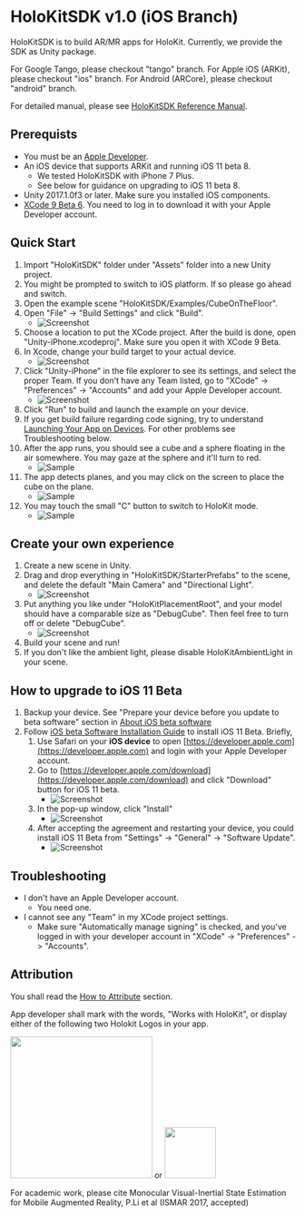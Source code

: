# HoloKitSDK v1.0 (iOS Branch)

HoloKitSDK is to build AR/MR apps for HoloKit. Currently, we provide the SDK as Unity package.

For Google Tango, please checkout "tango" branch.
For Apple iOS (ARKit), please checkout "ios" branch. 
For Android (ARCore), please checkout "android" branch. 

For detailed manual, please see [HoloKitSDK Reference Manual](docs/MANUAL.md).

## Prerequists
* You must be an [Apple Developer](https://developer.apple.com/programs/). 
* An iOS device that supports ARKit and running iOS 11 beta 8.
    * We tested HoloKitSDK with iPhone 7 Plus. 
    * See below for guidance on upgrading to iOS 11 beta 8. 
* Unity 2017.1.0f3 or later. Make sure you installed iOS components.
* [XCode 9 Beta 6](https://developer.apple.com/download/). You need to log in to download it with your Apple Developer account. 

## Quick Start
1. Import "HoloKitSDK" folder under "Assets" folder into a new Unity project.
2. You might be prompted to switch to iOS platform. If so please go ahead and switch. 
3. Open the example scene "HoloKitSDK/Examples/CubeOnTheFloor".
4. Open "File" -> "Build Settings" and click "Build". 
    * ![Screenshot](images/unity_build.png)
5. Choose a location to put the XCode project. After the build is done, open "Unity-iPhone.xcodeproj". Make sure you open it with XCode 9 Beta.
6. In Xcode, change your build target to your actual device. 
    * ![Screenshot](images/device_change.png)
6. Click "Unity-iPhone" in the file explorer to see its settings, and select the proper Team. If you don't have any Team listed, go to "XCode" -> "Preferences" -> "Accounts" and add your Apple Developer account. 
    * ![Screenshot](images/sign_team.png) 
7. Click "Run" to build and launch the example on your device. 
8. If you get build failure regarding code signing, try to understand [Launching Your App on Devices](https://developer.apple.com/library/content/documentation/IDEs/Conceptual/AppDistributionGuide/LaunchingYourApponDevices/LaunchingYourApponDevices.html#//apple_ref/doc/uid/TP40012582-CH27-SW4). For other problems see Troubleshooting below.
9. After the app runs, you should see a cube and a sphere floating in the air somewhere. You may gaze at the sphere and it'll turn to red. 
    * ![Sample](images/app1.png)
10. The app detects planes, and you may click on the screen to place the cube on the plane. 
    * ![Sample](images/app2.png)
11. You may touch the small "C" button to switch to HoloKit mode. 
    * ![Sample](images/app3.png)

## Create your own experience
1. Create a new scene in Unity. 
2. Drag and drop everything in "HoloKitSDK/StarterPrefabs" to the scene, and delete the default "Main Camera" and "Directional Light". 
    * ![Screenshot](images/new_scene.png)
3. Put anything you like under "HoloKitPlacementRoot", and your model should have a comparable size as "DebugCube". Then feel free to turn off or delete "DebugCube". 
    * ![Screenshot](images/whale.png)
4. Build your scene and run!
5. If you don't like the ambient light, please disable HoloKitAmbientLight in your scene.

  
## How to upgrade to iOS 11 Beta
1. Backup your device. See "Prepare your device before you update to beta software" section in [About iOS beta software](https://support.apple.com/en-us/HT203282)
2. Follow [iOS beta Software Installation Guide](https://developer.apple.com/support/beta-software/install-ios-beta/) to install iOS 11 Beta. Briefly,
    1. Use Safari on your **iOS device** to open [https://developer.apple.com](https://developer.apple.com) and login with your Apple Developer account.
    2. Go to [https://developer.apple.com/download](https://developer.apple.com/download) and click "Download" button for iOS 11 beta. 
        * ![Screenshot](images/iOS11Download.png)
    3. In the pop-up window, click "Install" 
        * ![Screenshot](images/iOS11Install.png)
    4. After accepting the agreement and restarting your device, you could install iOS 11 Beta from "Settings" -> "General" -> "Software Update". 
        * ![Screenshot](images/iOS11InstallPage.png)
  
## Troubleshooting
* I don't have an Apple Developer account. 
    * You need one.
* I cannot see any "Team" in my XCode project settings.
    * Make sure "Automatically manage signing" is checked, and you've logged in with your developer account in "XCode" -> "Preferences" -> "Accounts". 

## Attribution

You shall read the [How to Attribute](https://holokit.io/#develop) section.

App developer shall mark with the words, "Works with HoloKit", or display either of the following two Holokit Logos in your app.

<img src="https://holokit.io/images/HoloKit_Logo1.png" width="250px">
or 
<img src="https://holokit.io/images/HoloKit_Logo2.png" width="90px">


For academic work, please cite Monocular Visual-Inertial State Estimation for Mobile Augmented Reality, P.Li et al (ISMAR 2017, accepted)

 